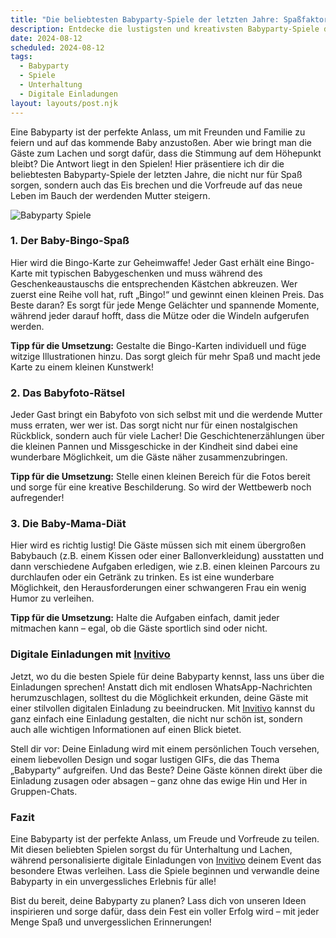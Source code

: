 ```yaml
---
title: "Die beliebtesten Babyparty-Spiele der letzten Jahre: Spaßfaktor garantiert!"
description: Entdecke die lustigsten und kreativsten Babyparty-Spiele der letzten Jahre, die deine Feier unvergesslich machen, und erfahre, wie personalisierte digitale Einladungen von Invitivo das Event noch besonderer gestalten können.
date: 2024-08-12
scheduled: 2024-08-12
tags:
  - Babyparty
  - Spiele
  - Unterhaltung
  - Digitale Einladungen
layout: layouts/post.njk
---
```


Eine Babyparty ist der perfekte Anlass, um mit Freunden und Familie zu feiern und auf das kommende Baby anzustoßen. Aber wie bringt man die Gäste zum Lachen und sorgt dafür, dass die Stimmung auf dem Höhepunkt bleibt? Die Antwort liegt in den Spielen! Hier präsentiere ich dir die beliebtesten Babyparty-Spiele der letzten Jahre, die nicht nur für Spaß sorgen, sondern auch das Eis brechen und die Vorfreude auf das neue Leben im Bauch der werdenden Mutter steigern.

![Babyparty Spiele](/img/babyparty-spiele.webp)

### 1. **Der Baby-Bingo-Spaß**

Hier wird die Bingo-Karte zur Geheimwaffe! Jeder Gast erhält eine Bingo-Karte mit typischen Babygeschenken und muss während des Geschenkeaustauschs die entsprechenden Kästchen abkreuzen. Wer zuerst eine Reihe voll hat, ruft „Bingo!“ und gewinnt einen kleinen Preis. Das Beste daran? Es sorgt für jede Menge Gelächter und spannende Momente, während jeder darauf hofft, dass die Mütze oder die Windeln aufgerufen werden.

**Tipp für die Umsetzung:** Gestalte die Bingo-Karten individuell und füge witzige Illustrationen hinzu. Das sorgt gleich für mehr Spaß und macht jede Karte zu einem kleinen Kunstwerk!

### 2. **Das Babyfoto-Rätsel**

Jeder Gast bringt ein Babyfoto von sich selbst mit und die werdende Mutter muss erraten, wer wer ist. Das sorgt nicht nur für einen nostalgischen Rückblick, sondern auch für viele Lacher! Die Geschichtenerzählungen über die kleinen Pannen und Missgeschicke in der Kindheit sind dabei eine wunderbare Möglichkeit, um die Gäste näher zusammenzubringen.

**Tipp für die Umsetzung:** Stelle einen kleinen Bereich für die Fotos bereit und sorge für eine kreative Beschilderung. So wird der Wettbewerb noch aufregender!

### 3. **Die Baby-Mama-Diät**

Hier wird es richtig lustig! Die Gäste müssen sich mit einem übergroßen Babybauch (z.B. einem Kissen oder einer Ballonverkleidung) ausstatten und dann verschiedene Aufgaben erledigen, wie z.B. einen kleinen Parcours zu durchlaufen oder ein Getränk zu trinken. Es ist eine wunderbare Möglichkeit, den Herausforderungen einer schwangeren Frau ein wenig Humor zu verleihen.

**Tipp für die Umsetzung:** Halte die Aufgaben einfach, damit jeder mitmachen kann – egal, ob die Gäste sportlich sind oder nicht.

### **Digitale Einladungen mit [Invitivo](https://invitivo.com/create)**

Jetzt, wo du die besten Spiele für deine Babyparty kennst, lass uns über die Einladungen sprechen! Anstatt dich mit endlosen WhatsApp-Nachrichten herumzuschlagen, solltest du die Möglichkeit erkunden, deine Gäste mit einer stilvollen digitalen Einladung zu beeindrucken. Mit [Invitivo](https://invitivo.com/) kannst du ganz einfach eine Einladung gestalten, die nicht nur schön ist, sondern auch alle wichtigen Informationen auf einen Blick bietet. 

Stell dir vor: Deine Einladung wird mit einem persönlichen Touch versehen, einem liebevollen Design und sogar lustigen GIFs, die das Thema „Babyparty“ aufgreifen. Und das Beste? Deine Gäste können direkt über die Einladung zusagen oder absagen – ganz ohne das ewige Hin und Her in Gruppen-Chats.

### **Fazit**

Eine Babyparty ist der perfekte Anlass, um Freude und Vorfreude zu teilen. Mit diesen beliebten Spielen sorgst du für Unterhaltung und Lachen, während personalisierte digitale Einladungen von [Invitivo](https://invitivo.com) deinem Event das besondere Etwas verleihen. Lass die Spiele beginnen und verwandle deine Babyparty in ein unvergessliches Erlebnis für alle!

Bist du bereit, deine Babyparty zu planen? Lass dich von unseren Ideen inspirieren und sorge dafür, dass dein Fest ein voller Erfolg wird – mit jeder Menge Spaß und unvergesslichen Erinnerungen!
